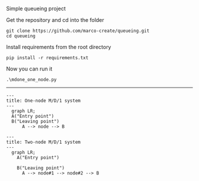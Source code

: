﻿Simple queueing project

Get the repository and cd into the folder

```
git clone https://github.com/marco-create/queueing.git
cd queueing
```

Install requirements from the root directory

```
pip install -r requirements.txt
```
Now you can run it

```
.\mdone_one_node.py
```

<hr>

```mermaid
---
title: One-node M/D/1 system
---
  graph LR;
  A("Entry point")
  B("Leaving point")
      A --> node --> B
```


```mermaid
---
title: Two-node M/D/1 system
---
  graph LR;
    A("Entry point")

    B("Leaving point")
      A --> node#1 --> node#2 --> B
```
